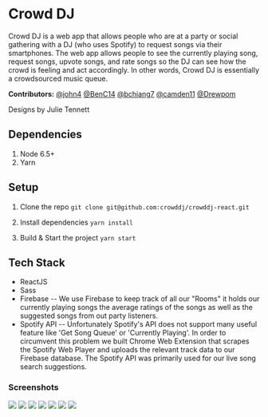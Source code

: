 # Crowd DJ

Crowd DJ is a web app that allows people who are at a party or social gathering with a DJ (who uses Spotify) to request songs via their smartphones. The web app allows people to see the currently playing song, request songs, upvote songs, and rate songs so the DJ can see how the crowd is feeling and act accordingly. In other words, Crowd DJ is essentially a crowdsourced music queue.

**Contributors:** [@john4](https://github.com/john4) [@BenC14](https://github.com/BenC14) [@bchiang7](https://github.com/bchiang7) [@camden11](https://github.com/camden11) [@Drewpom](https://github.com/Drewpom)

Designs by Julie Tennett

## Dependencies
1. Node 6.5+
2. Yarn

## Setup
1. Clone the repo
```git clone git@github.com:crowddj/crowddj-react.git```

2. Install dependencies
```yarn install```

3. Build & Start the project
```yarn start```

## Tech Stack
- ReactJS
- Sass
- Firebase
-- We use Firebase to keep track of all our "Rooms" it holds our currently playing songs the average ratings of the songs as well as the suggested songs from out party listeners.
- Spotify API
-- Unfortunately Spotify's API does not support many useful feature like 'Get Song Queue' or 'Currently Playing'. In order to circumvent this problem we built Chrome Web Extension that scrapes the Spotify Web Player and uploads the relevant track data to our Firebase database. The Spotify API was primarily used for our live song search suggestions.

### Screenshots
![](./public/screenshots/1.png)
![](./public/screenshots/2.png)
![](./public/screenshots/3.png)
![](./public/screenshots/4.png)
![](./public/screenshots/5.png)
![](./public/screenshots/6.png)
![](./public/screenshots/7.png)

